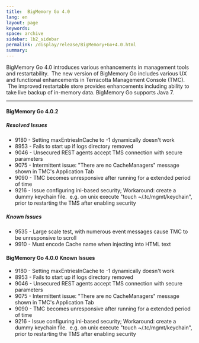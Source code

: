 ```yaml
---
title:  BigMemory Go 4.0  
lang: en
layout: page
keywords:
space: archive
sidebar: lb2_sidebar
permalink: /display/release/BigMemory+Go+4.0.html
summary:
---
```


BigMemory Go 4.0 introduces various enhancements in management tools and restartability.  The new version of BigMemory Go includes various UX and functional enhancements in Terracotta Management Console (TMC).  The improved restartable store provides enhancements including ability to take live backup of in-memory data. BigMemory Go supports Java 7. 

* * *

#### BigMemory Go 4.0.2

##### Resolved Issues

*   9180 - Setting maxEntriesInCache to -1 dynamically doesn't work
*   8953 - Fails to start up if logs directory removed
*   9046 - Unsecured REST agents accept TMS connection with secure parameters
*   9075 - Intermittent issue: "There are no CacheManagers" message shown in TMC's Application Tab
*   9090 - TMC becomes unresponsive after running for a extended period of time
*   9216 - Issue configuring ini-based security; Workaround: create a dummy keychain file.  e.g. on unix execute "touch ~/.tc/mgmt/keychain", prior to restarting the TMS after enabling security

##### Known Issues

*   9535 - Large scale test, with numerous event messages cause TMC to be unresponsive to scroll
*   9910 - Must encode Cache name when injecting into HTML text  
      
    

#### BigMemory Go 4.0.0 Known Issues

*   9180 - Setting maxEntriesInCache to -1 dynamically doesn't work
*   8953 - Fails to start up if logs directory removed
*   9046 - Unsecured REST agents accept TMS connection with secure parameters
*   9075 - Intermittent issue: "There are no CacheManagers" message shown in TMC's Application Tab
*   9090 - TMC becomes unresponsive after running for a extended period of time
*   9216 - Issue configuring ini-based security; Workaround: create a dummy keychain file.  e.g. on unix execute "touch ~/.tc/mgmt/keychain", prior to restarting the TMS after enabling security


